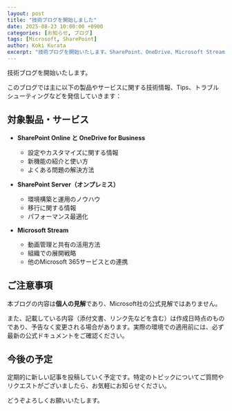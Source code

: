 ```yaml
---
layout: post
title: "技術ブログを開始しました"
date: 2025-08-23 10:00:00 +0900
categories: [お知らせ, ブログ]
tags: [Microsoft, SharePoint]
author: Koki Kurata
excerpt: "技術ブログを開始いたします。SharePoint、OneDrive、Microsoft Streamに関する情報を発信していく予定です。"
---
```


技術ブログを開始いたします。

このブログでは主に以下の製品やサービスに関する技術情報、Tips、トラブルシューティングなどを発信していきます：

## 対象製品・サービス

- **SharePoint Online と OneDrive for Business**
  - 設定やカスタマイズに関する情報
  - 新機能の紹介と使い方
  - よくある問題の解決方法

- **SharePoint Server（オンプレミス）**
  - 環境構築と運用のノウハウ
  - 移行に関する情報
  - パフォーマンス最適化

- **Microsoft Stream**
  - 動画管理と共有の活用方法
  - 組織での展開戦略
  - 他のMicrosoft 365サービスとの連携

## ご注意事項

本ブログの内容は**個人の見解**であり、Microsoft社の公式見解ではありません。

また、記載している内容（添付文書、リンク先などを含む）は作成日時点のものであり、予告なく変更される場合があります。実際の環境での適用前には、必ず最新の公式ドキュメントをご確認ください。

## 今後の予定

定期的に新しい記事を投稿していく予定です。特定のトピックについてご質問やリクエストがございましたら、お気軽にお知らせください。

どうぞよろしくお願いいたします。
